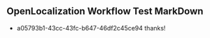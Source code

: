 ## OpenLocalization Workflow Test MarkDown
* a05793b1-43cc-43fc-b647-46df2c45ce94 thanks!

<!--HONumber=Jul16_HO3-->


